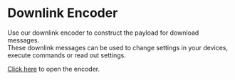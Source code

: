 # Downlink Encoder

Use our downlink encoder to construct the payload for download messages.<br>
These downlink messages can be used to change settings in your devices, execute commands or read out settings.

<a href="/docs/tools/downlink/downlink.html" target="_blank">Click here</a> to open the encoder.
